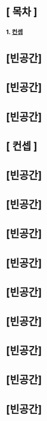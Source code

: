 # [ 목차 ]
### 1. [컨셉](#num1)




# [빈공간]
# [빈공간]
# [빈공간]
# [ 컨셉 ] <a name = "num1">
# [빈공간]
# [빈공간]
# [빈공간]
# [빈공간]
# [빈공간]
# [빈공간]
# [빈공간]
# [빈공간]
# [빈공간]
  
